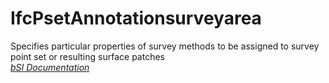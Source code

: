 IfcPsetAnnotationsurveyarea
===========================
Specifies particular properties of survey methods to be assigned to survey
point set or resulting surface patches  
[ _bSI
Documentation_](https://standards.buildingsmart.org/IFC/DEV/IFC4_2/FINAL/HTML/schema/ifcproductextension/pset/pset_annotationsurveyarea.htm)


